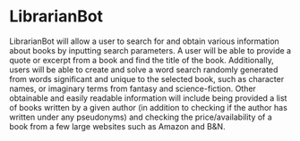 # LibrarianBot

LibrarianBot will allow a user to search for and obtain various information about books by inputting search parameters. A user will be able to provide a quote or excerpt from a book and find the title of the book. Additionally, users will be able to create and solve a word search randomly generated from words significant and unique to the selected book, such as character names, or imaginary terms from fantasy and science-fiction. Other obtainable and easily readable information will include being provided a list of books written by a given author (in addition to checking if the author has written under any pseudonyms) and checking the price/availability of a book from a few large websites such as Amazon and B&N.
